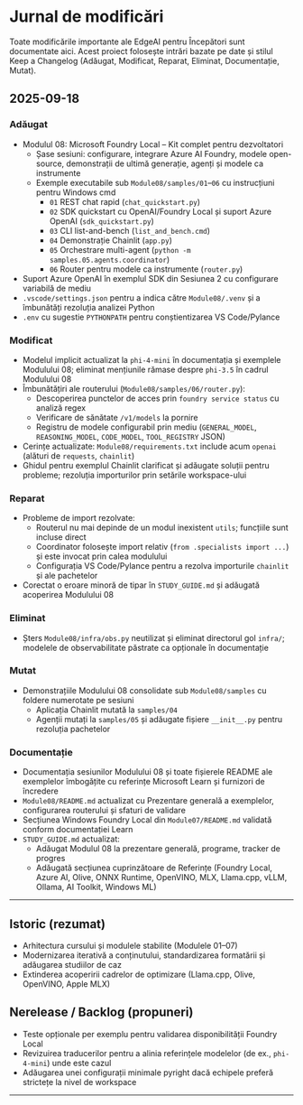 <!--
CO_OP_TRANSLATOR_METADATA:
{
  "original_hash": "b02a49f9b47dc500f1b4791c01bb9501",
  "translation_date": "2025-09-23T00:45:05+00:00",
  "source_file": "CHANGELOG.md",
  "language_code": "ro"
}
-->
# Jurnal de modificări

Toate modificările importante ale EdgeAI pentru Începători sunt documentate aici. Acest proiect folosește intrări bazate pe date și stilul Keep a Changelog (Adăugat, Modificat, Reparat, Eliminat, Documentație, Mutat).

## 2025-09-18

### Adăugat
- Modulul 08: Microsoft Foundry Local – Kit complet pentru dezvoltatori
  - Șase sesiuni: configurare, integrare Azure AI Foundry, modele open-source, demonstrații de ultimă generație, agenți și modele ca instrumente
  - Exemple executabile sub `Module08/samples/01`–`06` cu instrucțiuni pentru Windows cmd
    - `01` REST chat rapid (`chat_quickstart.py`)
    - `02` SDK quickstart cu OpenAI/Foundry Local și suport Azure OpenAI (`sdk_quickstart.py`)
    - `03` CLI list-and-bench (`list_and_bench.cmd`)
    - `04` Demonstrație Chainlit (`app.py`)
    - `05` Orchestrare multi-agent (`python -m samples.05.agents.coordinator`)
    - `06` Router pentru modele ca instrumente (`router.py`)
- Suport Azure OpenAI în exemplul SDK din Sesiunea 2 cu configurare variabilă de mediu
- `.vscode/settings.json` pentru a indica către `Module08/.venv` și a îmbunătăți rezoluția analizei Python
- `.env` cu sugestie `PYTHONPATH` pentru conștientizarea VS Code/Pylance

### Modificat
- Modelul implicit actualizat la `phi-4-mini` în documentația și exemplele Modulului 08; eliminat mențiunile rămase despre `phi-3.5` în cadrul Modulului 08
- Îmbunătățiri ale routerului (`Module08/samples/06/router.py`):
  - Descoperirea punctelor de acces prin `foundry service status` cu analiză regex
  - Verificare de sănătate `/v1/models` la pornire
  - Registru de modele configurabil prin mediu (`GENERAL_MODEL`, `REASONING_MODEL`, `CODE_MODEL`, `TOOL_REGISTRY` JSON)
- Cerințe actualizate: `Module08/requirements.txt` include acum `openai` (alături de `requests`, `chainlit`)
- Ghidul pentru exemplul Chainlit clarificat și adăugate soluții pentru probleme; rezoluția importurilor prin setările workspace-ului

### Reparat
- Probleme de import rezolvate:
  - Routerul nu mai depinde de un modul inexistent `utils`; funcțiile sunt incluse direct
  - Coordinator folosește import relativ (`from .specialists import ...`) și este invocat prin calea modulului
  - Configurația VS Code/Pylance pentru a rezolva importurile `chainlit` și ale pachetelor
- Corectat o eroare minoră de tipar în `STUDY_GUIDE.md` și adăugată acoperirea Modulului 08

### Eliminat
- Șters `Module08/infra/obs.py` neutilizat și eliminat directorul gol `infra/`; modelele de observabilitate păstrate ca opționale în documentație

### Mutat
- Demonstrațiile Modulului 08 consolidate sub `Module08/samples` cu foldere numerotate pe sesiuni
  - Aplicația Chainlit mutată la `samples/04`
  - Agenții mutați la `samples/05` și adăugate fișiere `__init__.py` pentru rezoluția pachetelor

### Documentație
- Documentația sesiunilor Modulului 08 și toate fișierele README ale exemplelor îmbogățite cu referințe Microsoft Learn și furnizori de încredere
- `Module08/README.md` actualizat cu Prezentare generală a exemplelor, configurarea routerului și sfaturi de validare
- Secțiunea Windows Foundry Local din `Module07/README.md` validată conform documentației Learn
- `STUDY_GUIDE.md` actualizat:
  - Adăugat Modulul 08 la prezentare generală, programe, tracker de progres
  - Adăugată secțiunea cuprinzătoare de Referințe (Foundry Local, Azure AI, Olive, ONNX Runtime, OpenVINO, MLX, Llama.cpp, vLLM, Ollama, AI Toolkit, Windows ML)

---

## Istoric (rezumat)
- Arhitectura cursului și modulele stabilite (Modulele 01–07)
- Modernizarea iterativă a conținutului, standardizarea formatării și adăugarea studiilor de caz
- Extinderea acoperirii cadrelor de optimizare (Llama.cpp, Olive, OpenVINO, Apple MLX)

## Nerelease / Backlog (propuneri)
- Teste opționale per exemplu pentru validarea disponibilității Foundry Local
- Revizuirea traducerilor pentru a alinia referințele modelelor (de ex., `phi-4-mini`) unde este cazul
- Adăugarea unei configurații minimale pyright dacă echipele preferă strictețe la nivel de workspace

---

